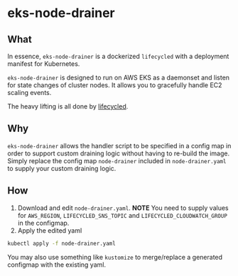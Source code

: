 # eks-node-drainer

## What
In essence, `eks-node-drainer` is a dockerized `lifecycled` with a deployment manifest for Kubernetes.

`eks-node-drainer` is designed to run on AWS EKS as a daemonset and listen for state changes of cluster nodes. It allows you to gracefully handle EC2 scaling events.

The heavy lifting is all done by [lifecycled](https://github.com/buildkite/lifecycled).

## Why

`eks-node-drainer` allows the handler script to be specified in a config map in order to support custom draining logic without having to re-build the image. Simply replace the config map `node-drainer` included in `node-drainer.yaml` to supply your custom draining logic.

## How

1. Download and edit `node-drainer.yaml`. **NOTE** You need to supply values for `AWS_REGION`, `LIFECYCLED_SNS_TOPIC` and `LIFECYCLED_CLOUDWATCH_GROUP` in the configmap.
2. Apply the edited yaml
```bash
kubectl apply -f node-drainer.yaml
```

You may also use something like `kustomize` to merge/replace a generated configmap with the existing yaml.
